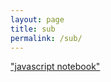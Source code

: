 ```yaml
---
layout: page
title: sub
permalink: /sub/
---
```


["javascript notebook"](https://raisinbran25.github.io/csp2/2022/09/22/javascript.html)